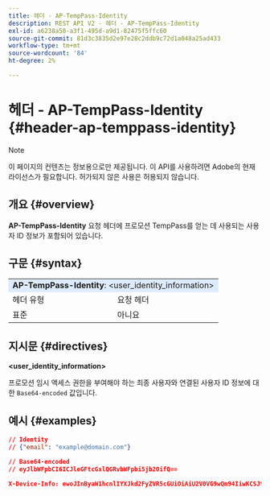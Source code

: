 ```yaml
---
title: 헤더 - AP-TempPass-Identity
description: REST API V2 - 헤더 - AP-TempPass-Identity
exl-id: a6238a58-a3f1-495d-a9d1-82475f5ffc60
source-git-commit: 81d3c3835d2e97e28c2ddb9c72d1a048a25ad433
workflow-type: tm+mt
source-wordcount: '84'
ht-degree: 2%

---
```


# 헤더 - AP-TempPass-Identity {#header-ap-temppass-identity}

>[!NOTE]
>
> 이 페이지의 컨텐츠는 정보용으로만 제공됩니다. 이 API를 사용하려면 Adobe의 현재 라이선스가 필요합니다. 허가되지 않은 사용은 허용되지 않습니다.

## 개요 {#overview}

<b>AP-TempPass-Identity</b> 요청 헤더에 프로모션 TempPass를 얻는 데 사용되는 사용자 ID 정보가 포함되어 있습니다.

## 구문 {#syntax}

<table style="table-layout:auto">
   <tr>
      <td style="background-color: #DEEBFF;" colspan="2"><b>AP-TempPass-Identity</b>: &lt;user_identity_information&gt;</td>
   </tr>
   <tr>
      <td>헤더 유형</td>
      <td>요청 헤더</td>
   </tr>
   <tr>
      <td>표준</td>
      <td>아니요</td>
   </tr>
</table>

## 지시문 {#directives}

<b>&lt;user_identity_information></b>

프로모션 임시 액세스 권한을 부여해야 하는 최종 사용자와 연결된 사용자 ID 정보에 대한 `Base64-encoded` 값입니다.

## 예시 {#examples}

```JSON
// Identity
// {"email": "example@domain.com"}

// Base64-encoded
// eyJlbWFpbCI6ICJleGFtcGxlQGRvbWFpbi5jb20ifQ==

X-Device-Info: ewoJInByaW1hcnlIYXJkd2FyZVR5cGUiOiAiU2V0VG9wQm94IiwKCSJtb2RlbCI6ICJUViA1dGggR2VuIiwKCSJtYW51ZmFjdHVyZXIiOiAiQXBwbGUiLAoJIm9zTmFtZSI6ICJ0dk9TIgoJIm9zVmVuZG9yIjogIkFwcGxlIiwKCSJvc1ZlcnNpb24iOiAiMTEuMCIKfQ==eyJlbWFpbCI6ICJleGFtcGxlQGRvbWFpbi5jb20ifQ==
```
